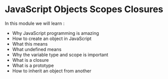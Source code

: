 # JavaScript Objects Scopes Closures

In this module we will learn :

 - Why JavaScript programming is amazing
 - How to create an object in JavaScript
 - What this means
 - What undefined means
 - Why the variable type and scope is important
 - What is a closure
 - What is a prototype
 - How to inherit an object from another
